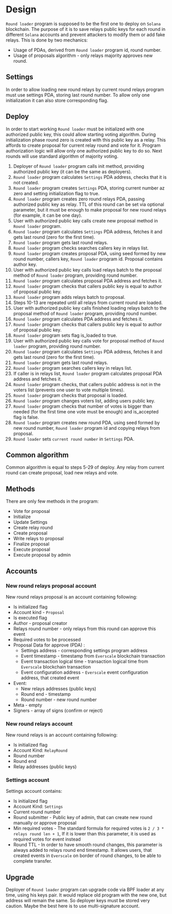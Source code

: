 # Design

`Round loader` program is supposed to be the first one to deploy on `Solana` blockchain. The purpose of it is to save
relays public keys for each round in different `Solana` accounts and prevent attackers to modify them or add fake relays. 
This is done by two mechanics: 
* Usage of PDAs, derived from `Round loader` program id, round number.
* Usage of proposals algorithm - only relays majority approves new round. 

## Settings

In order to allow loading new round relays by current round relays program must use settings PDA, storing last
round number.
To allow only one initialization it can also store corresponding flag.

## Deploy

In order to start working `Round loader` must be initialized with one authorized public key, this could allow starting voting 
algorithm. During initialization phase round zero is created with this public key as a relay. This affords to create
proposal for current relay round and vote for it. Program authorization logic will allow only one authorized public 
key to do so. Next rounds will use standard algorithm of majority voting.

1. Deployer of `Round loader` program calls init method, providing authorized public key (it can be the same as deployers).
2. `Round loader` program calculates `Settings` PDA address, checks that it is not created.
3. `Round loader` program creates `Settings` PDA, storing current number az zero and setting initialization flag to true.
4. `Round loader` program creates zero round relays PDA, passing authorized public key as relay. TTL of this round can 
be set via optional parameter, but it must be enough to make proposal for new round relays (for example, it can be one day).
5. User with authorized public key calls create new proposal method in `Round loader` program.
6. `Round loader` program calculates `Settings` PDA address, fetches it and gets last round (zero for the first time). 
7. `Round loader` program gets last round relays. 
8. `Round loader` program checks searches callers key in relays list.
9. `Round loader` program creates proposal PDA, using seed formed by new round number, callers key, `Round loader` program id.
Proposal contains author key.
10. User with authorized public key calls load relays batch to the proposal method of `Round loader` program, providing round number.
11. `Round loader` program calculates proposal PDA address and fetches it.
12. `Round loader` program checks that callers public key is equal to author of proposal public key.
13. `Round loader` program adds relays batch to proposal.
14. Steps 10-13 are repeated until all relays from current round are loaded.
15. User with authorized public key calls finished loading relays batch to the proposal method of `Round loader` program, providing round number.
16. `Round loader` program calculates PDA address and fetches it.
17. `Round loader` program checks that callers public key is equal to author of proposal public key.
18. `Round loader` program sets flag is_loaded to true.
19. User with authorized public key calls vote for proposal method of `Round loader` program, providing round number.
20. `Round loader` program calculates `Settings` PDA address, fetches it and gets last round (zero for the first time).
21. `Round loader` program gets last round relays.
22. `Round loader` program searches callers key in relays list.
23. If caller is in relays list, `Round loader` program calculates proposal PDA address and fetches it.
24. `Round loader` program checks, that callers public address is not in the voters list (prevents one user to vote multiple times).
25. `Round loader` program checks that proposal is loaded.
26. `Round loader` program changes voters list, adding users public key.
27. `Round loader` program checks that number of votes is bigger than needed (for the first time one vote must be enough) and
is_accepted flag is false.
28. `Round loader` program creates new round PDA, using seed formed by new round number, `Round loader` program id and copying
relays from proposal.
29. `Round loader` sets `current round number` in `Settings` PDA.

## Common algorithm

Common algorithm is equal to steps 5-29 of deploy. Any relay from current round can create proposal, load new relays and vote.

## Methods

There are only few methods in the program:

* Vote for proposal
* Initialize
* Update Settings
* Create relay round
* Create proposal
* Write relays to proposal
* Finalize proposal
* Execute proposal
* Execute proposal by admin

## Accounts

### New round relays proposal account

New round relays proposal is an account containing following:
* Is initialized flag
* Account kind - `Proposal`
* Is executed flag
* Author - proposal creator
* Relays round number - only relays from this round can approve this event 
* Required votes to be processed
* Proposal Data for approve (PDA) :
    * Settings address - corresponding settings program address
    * Event timestamp - timestamp from `Everscale` blockchain transaction
    * Event transaction logical time - transaction logical time from `Everscale` blockchain transaction
    * Event configuration address - `Everscale` event configuration address, that created event
* Event:
    * New relays addresses (public keys)
    * Round end - timestamp
    * Round number - new round number
* Meta - empty
* Signers - array of signs (confirm or reject)

### New round relays account

New round relays is an account containing following:
* Is initialized flag
* Account Kind: `RelayRound`
* Round number
* Round end
* Relay addresses (public keys)

### Settings account

Settings account contains:
* Is initialized flag
* Account Kind: `Settings`
* Current round number
* Round submitter - Public key of admin, that can create new round manually or approve proposal
* Min required votes - The standard formula for required votes is `2 / 3 * relays round len + 1`, If it is lower than 
this parameter, it is used as required votes for event instead
* Round TTL - In order to have smooth round changes, this parameter is always added to relays round end timestamp. It allows
users, that created events in `Everscale` on border of round changes, to be able to complete transfer.

## Upgrade

Deployer of `Round loader` program can upgrade code via BPF loader at any time, using his keys pair. It would replace
old program with the new one, but address will remain the same. So deployer keys must be stored very caution. Maybe
the best here is to use multi-signature account.
